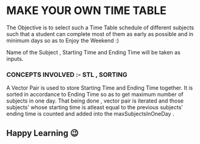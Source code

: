 # MAKE YOUR OWN TIME TABLE

The Objective is to select such a Time Table schedule of different subjects such that a student can complete most of them as early as possible and in minimum days so as to Enjoy the Weekend :) 

Name of the Subject , Starting Time and Ending Time will be taken as inputs.

### CONCEPTS INVOLVED :- STL , SORTING 

A Vector Pair is used to store Starting Time and Ending Time together.
It is sorted in accordance to Ending Time so as to get maximum number of subjects in one day.
That being done , vector pair is iterated and those subjects' whose starting time is atleast equal to the previous subjects' ending time is counted and added into the maxSubjectsInOneDay .

## Happy Learning 😉 
